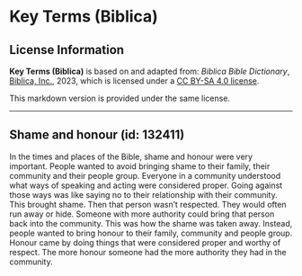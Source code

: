 # Key Terms (Biblica)

## License Information

**Key Terms (Biblica)** is based on and adapted from: _Biblica Bible Dictionary_, [Biblica, Inc.](https://www.biblica.com/), 2023, which is licensed under a [CC BY-SA 4.0 license](https://creativecommons.org/licenses/by-sa/4.0/legalcode.en).

This markdown version is provided under the same license.



--------------------------------

## Shame and honour (id: 132411)

In the times and places of the Bible, shame and honour were very important. People wanted to avoid bringing shame to their family, their community and their people group. Everyone in a community understood what ways of speaking and acting were considered proper. Going against those ways was like saying no to their relationship with their community. This brought shame. Then that person wasn’t respected. They would often run away or hide. Someone with more authority could bring that person back into the community. This was how the shame was taken away. Instead, people wanted to bring honour to their family, community and people group. Honour came by doing things that were considered proper and worthy of respect. The more honour someone had the more authority they had in the community.


